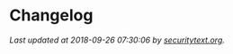 # Changelog

_Last updated at 2018-09-26 07:30:06 by [securitytext.org](https://securitytext.org)._
